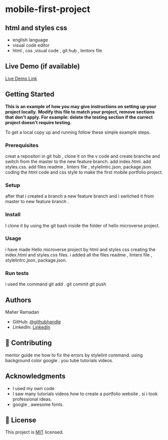 # mobile-first-project


## html and styles css

- english language
- visual code editor
- html , css ,visual code , git hub , lentors file

## Live Demo (if available)

[Live Demo Link](https://livedemo.com)


## Getting Started

**This is an example of how you may give instructions on setting up your project locally.**
**Modify this file to match your project, remove sections that don't apply. For example: delete the testing section if the currect project doesn't require testing.**


To get a local copy up and running follow these simple example steps.

### Prerequisites
creat a repositori in git hub , clone it on the v code and create branche and switch from the master to the new feature branch.
add index.html.
add styles.css.
add  files readme , linters file , stylelintrc.json, package.json.
coding the html code and css style to make the first mobile portfolio project.


### Setup
after that i created a branch a new feature branch and i switched it from master to new feature branch .

### Install
I clone it by using the git bash inside the folder of hello microverse project.
### Usage
i have made Hello microverse project by html and styles css  creating the index.html and styles.css files.
i added all the files readme , linters file , stylelintrc.json, package.json.
### Run tests
i used the command git add .
git commit
git push

## Authors

Maher Ramadan

- GitHub: [@githubhandle](https://github.com/maherramadan78/Myportfolio.git)
- LinkedIn: [LinkedIn](https://www.linkedin.com/in/maher-ramadan-655623a4/)


## 🤝 Contributing

mentor guide me how to fix the errors by stylelint command.
using background color 
google .
you tube tutorials videos. 

## Acknowledgments

- I used my own code
- I saw many tutorials videos how to create a portfolio website , si i took  professional ideas.
- google , awesome fonts.

## 📝 License

This project is [MIT](./LICENSE) licensed.
